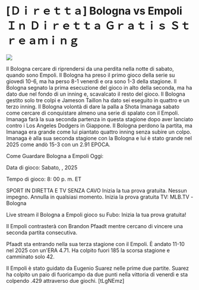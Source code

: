 # [Ｄｉｒｅｔｔａ] Bologna vs Empoli Ｉｎ Ｄｉｒｅｔｔａ Ｇｒａｔｉｓ Ｓｔｒｅａｍｉｎｇ  
  
  
[![](https://i.imgur.com/qSNzIqt.png)](https://movie.rssnews.media/eITgqkPJT.php)  
  
Il Bologna cercare di riprendersi da una perdita nella notte di sabato, quando sono Empoli. Il Bologna ha preso il primo gioco della serie su giovedi 10-6, ma ha perso 8-1 venerdì e ora sono 1-3 della stagione. Il Bologna segnato la prima esecuzione del gioco in alto della seconda, ma ha dato due nel fondo di un inning e, scavalcato il resto del gioco. Il Bologna gestito solo tre colpi e Jameson Taillon ha dato sei eseguito in quattro e un terzo inning. Il Bologna volontà di dare la palla a Shota Imanaga sabato come cercare di conquistare almeno una serie di spalato con il Empoli. Imanaga farà la sua seconda partenza in questa stagione dopo aver lanciato contro i Los Angeles Dodgers in Giappone. Il Bologna perdono la partita, ma Imanaga era grande come lui piantato quattro inning senza subire un colpo. Imanaga è alla sua seconda stagione con la Bologna e lui è stato grande nel 2025 come andò 15-3 con un 2.91 EPOCA.

Come Guardare Bologna a Empoli Oggi:

Data di gioco: Sabato, , 2025

Tempo di gioco: 8: 00 p. m. ET

SPORT IN DIRETTA E TV SENZA CAVO
Inizia la tua prova gratuita. Nessun impegno. Annulla in qualsiasi momento.
Inizia la prova gratuita
TV: MLB.TV -Bologna

Live stream il Bologna a Empoli gioco su Fubo: Inizia la tua prova gratuita!

Il Empoli contrasterà con Brandon Pfaadt mentre cercano di vincere una seconda partita consecutiva.

Pfaadt sta entrando nella sua terza stagione con il Empoli. È andato 11-10 nel 2025 con un'ERA 4.71. Ha colpito fuori 185 la scorsa stagione e camminato solo 42.

Il Empoli è stato guidato da Eugenio Suarez nelle prime due partite. Suarez ha colpito un paio di fuoricampo da due punti nella vittoria di venerdì e sta colpendo .429 attraverso due giochi. [tLgNEmz]